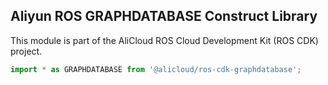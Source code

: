 ## Aliyun ROS GRAPHDATABASE Construct Library

This module is part of the AliCloud ROS Cloud Development Kit (ROS CDK) project.

```python
import * as GRAPHDATABASE from '@alicloud/ros-cdk-graphdatabase';
```
